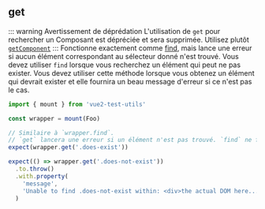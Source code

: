 ## get

::: warning Avertissement de déprédation
L'utilisation de `get` pour rechercher un Composant est dépréciée et sera supprimée. Utilisez plutôt [`getComponent`](./getComponent.md)
:::
Fonctionne exactement comme [find](./find.md), mais lance une erreur si aucun élément correspondant au sélecteur donné n'est trouvé. Vous devez utiliser `find` lorsque vous recherchez un élément qui peut ne pas exister. Vous devez utiliser cette méthode lorsque vous obtenez un élément qui devrait exister et elle fournira un beau message d'erreur si ce n'est pas le cas.

```js
import { mount } from 'vue2-test-utils'

const wrapper = mount(Foo)

// Similaire à `wrapper.find`.
// `get` lancera une erreur si un élément n'est pas trouvé. `find` ne fera rien.
expect(wrapper.get('.does-exist'))

expect(() => wrapper.get('.does-not-exist'))
  .to.throw()
  .with.property(
    'message',
    'Unable to find .does-not-exist within: <div>the actual DOM here...</div>'
  )
```
